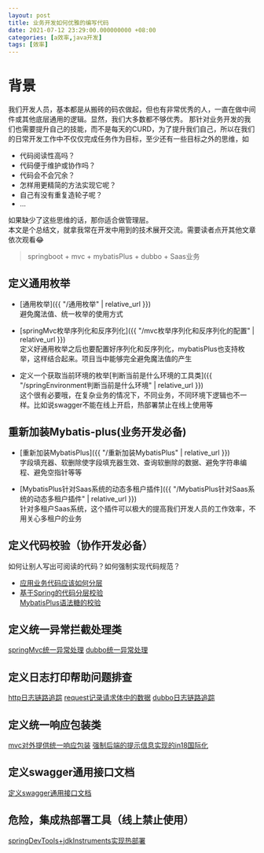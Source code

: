 ```yaml
---
layout: post
title: 业务开发如何优雅的编写代码
date: 2021-07-12 23:29:00.000000000 +08:00
categories: [a效率,java开发]
tags: [效率]
---
```


# 背景
我们开发人员，基本都是从搬砖的码农做起，但也有非常优秀的人，一直在做中间件或其他底层通用的逻辑。显然，我们大多数都不够优秀。
那针对业务开发的我们也需要提升自己的技能，而不是每天的CURD，为了提升我们自己，所以在我们的日常开发工作中不仅仅完成任务作为目标，至少还有一些目标之外的思维，如
* 代码阅读性高吗？
* 代码便于维护或协作吗？
* 代码会不会冗余？
* 怎样用更精简的方法实现它呢？
* 自己有没有重复造轮子呢？
* ...  

如果缺少了这些思维的话，那你适合做管理层。  
本文是个总结文，就拿我常在开发中用到的技术展开交流。需要读者点开其他文章依次观看😂
> springboot + mvc + mybatisPlus + dubbo + Saas业务

## 定义通用枚举
* [通用枚举]({{ "/通用枚举" | relative_url }})  
避免魔法值、统一枚举的使用方式

* [springMvc枚举序列化和反序列化]({{ "/mvc枚举序列化和反序列化的配置" | relative_url }})  
定义好通用枚举之后也要配置好序列化和反序列化，mybatisPlus也支持枚举，这样结合起来。项目当中能够完全避免魔法值的产生

* 定义一个获取当前环境的枚举[判断当前是什么环境的工具类]({{ "/springEnvironment判断当前是什么环境" | relative_url }})  
这个很有必要哦，在复杂业务的情况下，不同业务，不同环境下逻辑也不一样。比如说swagger不能在线上开启，热部署禁止在线上使用等  

## 重新加装Mybatis-plus(业务开发必备)
* [重新加装MybatisPlus]({{ "/重新加装MybatisPlus" | relative_url }})  
字段填充器、软删除使字段填充器生效、查询软删除的数据、避免字符串编程、避免空指针等等

* [MybatisPlus针对Saas系统的动态多租户插件]({{ "/MybatisPlus针对Saas系统的动态多租户插件" | relative_url }})  
针对多租户Saas系统，这个插件可以极大的提高我们开发人员的工作效率，不用关心多租户的业务

## 定义代码校验（协作开发必备）
如何让别人写出可阅读的代码？如何强制实现代码规范？
* [应用业务代码应该如何分层]()
* [基于Spring的代码分层校验]()  
[MybatisPlus语法糖的校验]()

## 定义统一异常拦截处理类
[springMvc统一异常处理]()
[dubbo统一异常处理]()

## 定义日志打印帮助问题排查
[http日志链路追踪]()
[request记录请求体中的数据]()
[dubbo日志链路追踪]()

## 定义统一响应包装类
[mvc对外提供统一响应包装]()
[强制后端的提示信息实现的in18国际化]()

## 定义swagger通用接口文档
[定义swagger通用接口文档]()

## 危险，集成热部署工具（线上禁止使用）
[springDevTools+jdkInstruments实现热部署]()

